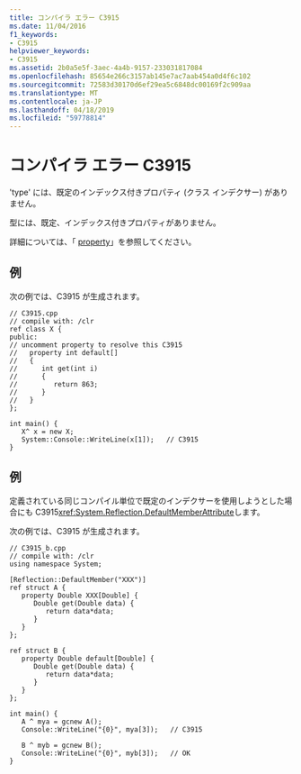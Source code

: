 ```yaml
---
title: コンパイラ エラー C3915
ms.date: 11/04/2016
f1_keywords:
- C3915
helpviewer_keywords:
- C3915
ms.assetid: 2b0a5e5f-3aec-4a4b-9157-233031817084
ms.openlocfilehash: 85654e266c3157ab145e7ac7aab454a0d4f6c102
ms.sourcegitcommit: 72583d30170d6ef29ea5c6848dc00169f2c909aa
ms.translationtype: MT
ms.contentlocale: ja-JP
ms.lasthandoff: 04/18/2019
ms.locfileid: "59778814"
---
```

# <a name="compiler-error-c3915"></a>コンパイラ エラー C3915

'type' には、既定のインデックス付きプロパティ (クラス インデクサー) がありません。

型には、既定、インデックス付きプロパティがありません。

詳細については、「 [property](../../extensions/property-cpp-component-extensions.md)」を参照してください。

## <a name="example"></a>例

次の例では、C3915 が生成されます。

```
// C3915.cpp
// compile with: /clr
ref class X {
public:
// uncomment property to resolve this C3915
//   property int default[]
//   {
//      int get(int i)
//      {
//         return 863;
//      }
//   }
};

int main() {
   X^ x = new X;
   System::Console::WriteLine(x[1]);   // C3915
}
```

## <a name="example"></a>例

定義されている同じコンパイル単位で既定のインデクサーを使用しようとした場合にも C3915<xref:System.Reflection.DefaultMemberAttribute>します。

次の例では、C3915 が生成されます。

```
// C3915_b.cpp
// compile with: /clr
using namespace System;

[Reflection::DefaultMember("XXX")]
ref struct A {
   property Double XXX[Double] {
      Double get(Double data) {
         return data*data;
      }
   }
};

ref struct B {
   property Double default[Double] {
      Double get(Double data) {
         return data*data;
      }
   }
};

int main() {
   A ^ mya = gcnew A();
   Console::WriteLine("{0}", mya[3]);   // C3915

   B ^ myb = gcnew B();
   Console::WriteLine("{0}", myb[3]);   // OK
}
```